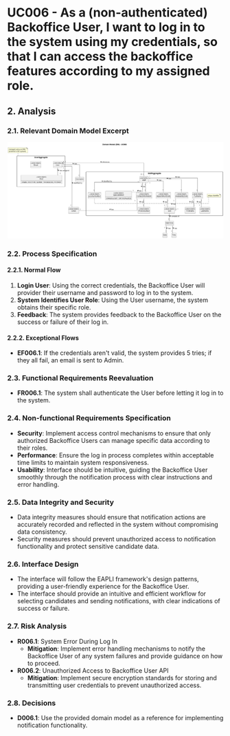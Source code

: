 # UC006 - As a (non-authenticated) Backoffice User, I want to log in to the system using my credentials, so that I can access the backoffice features according to my assigned role.

## 2. Analysis

### 2.1. Relevant Domain Model Excerpt

![UC006 - Domain Model](png/uc006-domain-model.png)

### 2.2. Process Specification

#### 2.2.1. Normal Flow
1. **Login User**: Using the correct credentials, the Backoffice User will provider their username and password to log in to the system.
2. **System Identifies User Role**: Using the User username, the system obtains their specific role.
3. **Feedback**: The system provides feedback to the Backoffice User on the success or failure of their log in.

#### 2.2.2. Exceptional Flows
- **EF006.1**: If the credentials aren't valid, the system provides 5 tries; if they all fail, an email is sent to Admin.

### 2.3. Functional Requirements Reevaluation
- **FR006.1**: The system shall authenticate the User before letting it log in to the system.

### 2.4. Non-functional Requirements Specification
- **Security**: Implement access control mechanisms to ensure that only authorized Backoffice Users can manage specific data according to their roles.
- **Performance**: Ensure the log in process completes within acceptable time limits to maintain system responsiveness.
- **Usability**: Interface should be intuitive, guiding the Backoffice User smoothly through the notification process with clear instructions and error handling.

### 2.5. Data Integrity and Security
- Data integrity measures should ensure that notification actions are accurately recorded and reflected in the system without compromising data consistency.
- Security measures should prevent unauthorized access to notification functionality and protect sensitive candidate data.

### 2.6. Interface Design
- The interface will follow the EAPLI framework's design patterns, providing a user-friendly experience for the Backoffice User.
- The interface should provide an intuitive and efficient workflow for selecting candidates and sending notifications, with clear indications of success or failure.

### 2.7. Risk Analysis
- **R006.1**: System Error During Log In
    - **Mitigation**: Implement error handling mechanisms to notify the Backoffice User of any system failures and provide guidance on how to proceed.
- **R006.2**: Unauthorized Access to Backoffice User API
  - **Mitigation**: Implement secure encryption standards for storing and transmitting user credentials to prevent unauthorized access.

### 2.8. Decisions
- **D006.1**: Use the provided domain model as a reference for implementing notification functionality.